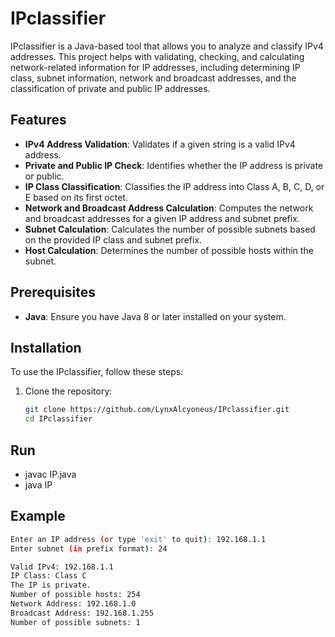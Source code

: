 # IPclassifier

IPclassifier is a Java-based tool that allows you to analyze and classify IPv4 addresses. This project helps with validating, checking, and calculating network-related information for IP addresses, including determining IP class, subnet information, network and broadcast addresses, and the classification of private and public IP addresses.

## Features

- **IPv4 Address Validation**: Validates if a given string is a valid IPv4 address.
- **Private and Public IP Check**: Identifies whether the IP address is private or public.
- **IP Class Classification**: Classifies the IP address into Class A, B, C, D, or E based on its first octet.
- **Network and Broadcast Address Calculation**: Computes the network and broadcast addresses for a given IP address and subnet prefix.
- **Subnet Calculation**: Calculates the number of possible subnets based on the provided IP class and subnet prefix.
- **Host Calculation**: Determines the number of possible hosts within the subnet.

## Prerequisites

- **Java**: Ensure you have Java 8 or later installed on your system.

## Installation

To use the IPclassifier, follow these steps:

1. Clone the repository:
   ```bash
   git clone https://github.com/LynxAlcyoneus/IPclassifier.git
   cd IPclassifier

## Run

- javac IP.java
- java IP

## Example
  ```bash
Enter an IP address (or type 'exit' to quit): 192.168.1.1
Enter subnet (in prefix format): 24

Valid IPv4: 192.168.1.1
IP Class: Class C
The IP is private.
Number of possible hosts: 254
Network Address: 192.168.1.0
Broadcast Address: 192.168.1.255
Number of possible subnets: 1


